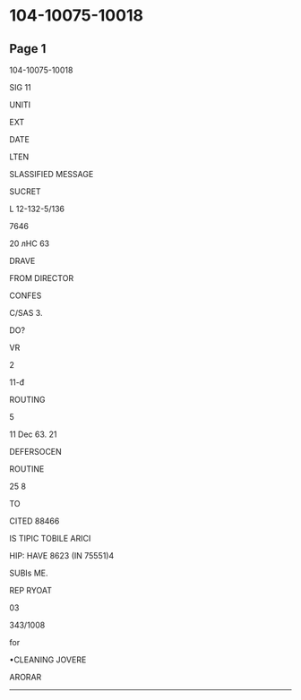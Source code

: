 # 104-10075-10018

## Page 1

104-10075-10018

SIG 11

UNITI

EXT

DATE

LTEN

SLASSIFIED MESSAGE

SUCRET

L 12-132-5/136

7646

20 лHC 63

DRAVE

FROM DIRECTOR

CONFES

C/SAS 3.

DO?

VR

2

11-đ

ROUTING

5

11 Dec 63. 21

DEFERSOCEN

ROUTINE

25 8

TO

CITED 88466

IS TIPIC TOBILE ARICI

HIP: HAVE 8623 (IN 75551)4

SUBIs ME.

REP RYOAT

03

343/1008

for

•CLEANING JOVERE

ARORAR

---

